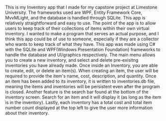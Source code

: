 This is my Inventory app that I made for my capstone project at Limestone University.
The frameworks used are WPF, Entity Framework Core, MvvMLight, and the database is handled through SQLite. 
This app is relatively straightforward and easy to use. 
The point of the app is to allow users to keep track of their collections of items within their own virtual inventory.
I wanted to make a program that serves an actual purpose, and I think this app could be of use to someone, especially if they are a collector who wants to keep track of what they have.
This app was made using C# with the SQLite and WPF(Windows Presentation Foundation) frameworks to handle the database and UI/graphics respectively.
The main menu allows you to create a new inventory, and select and delete pre-exisitng inventories you have already made. 
Once inside an Inventory, you are able to create, edit, or delete an item(s). 
When creating an item, the user will be required to provide the item's name, cost, description, and quantity.
Once an item has been added to its inventory, it is written to inventories.db file, meaning the items and inventories will be persistent even after the program is closed.
Another feature is the search bar found at the bottom of the inventory screen. Search for an item and it will display it (as long as the item is in the inventory). 
Lastly, each inventory has a total cost and total item number count displayed at the top left to give the user more information about their inventory.
